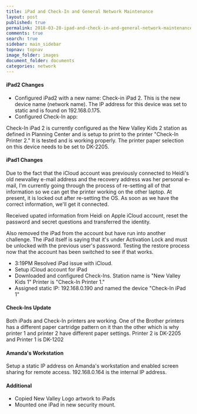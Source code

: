 ```yaml
---
title: iPad and Check-In and General Network Maintenance
layout: post
published: true
permalink: 2018-03-28-ipad-and-check-in-and-general-network-maintenance.html
comments: true
search: true
sidebar: main_sidebar
topnav: topnav
image_folder: images
document_folder: documents
categories: network
---
```


#### iPad2 Changes

- Configured iPad2 with a new name: Check-in iPad 2.  This is the new device name (network name).  The IP address for this device was set to static and is found on 192.168.0.175.
- Configured Check-In app:

Check-In iPad 2 is currently configured as the New Valley Kids 2 station as defined in Planning Center and is setup to print to the printer "Check-In Printer 2."  It is tested and is working properly.  The printer paper selection on this device needs to be set to DK-2205.

#### iPad1 Changes

Due to the fact that the iCloud account was previously connected to Heidi's old newvalley e-mail address and the recovery address was her personal e-mail, I'm currently going through the process of re-setting all of that information so we can get the printer working on the other laptop.  At present, it is locked out after re-setting the OS.  As soon as we have the correct information, we'll get it connected.

Received upated information from Heidi on Apple iCloud account, reset the password and secret questions and transferred the identity.

Also removed the iPad from the account but have run into another challenge.  The iPad itself is saying that it's under Activation Lock and must be unlocked with the previous user's password.  Testing the restore process now that the account has been switched to see if that works.

- 3:19PM Resolved iPad issue with iCloud.
- Setup iCloud account for iPad
- Downloaded and configured Check-Ins.  Station name is "New Valley Kids 1"  Printer is "Check-In Printer 1."
- Assigned static IP: 192.168.0.190 and named the device "Check-In iPad 1"

#### Check-Ins Update

Both iPads and Check-In printers are working.  One of the Brother printers has a different paper cartridge pattern on it than the other which is why printer 1 and printer 2 have different paper settings.  Printer 2 is DK-2205 and Printer 1 is DK-1202

#### Amanda's Workstation

Setup a static IP address on Amanda's workstation and enabled screen sharing for remote access.  192.168.0.164 is the internal IP address.

#### Additional

- Copied New Valley Logo artwork to iPads
- Mounted one iPad in new security mount.

